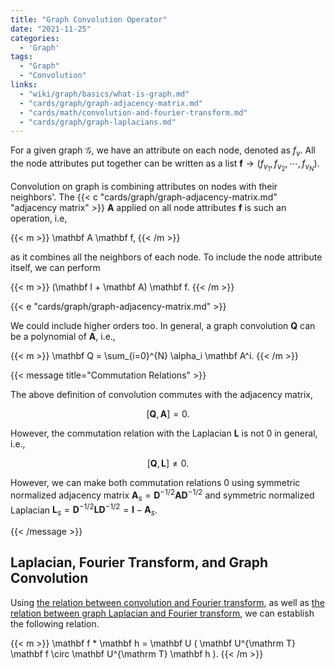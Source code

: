 ```yaml
---
title: "Graph Convolution Operator"
date: "2021-11-25"
categories:
  - 'Graph'
tags:
  - "Graph"
  - "Convolution"
links:
  - "wiki/graph/basics/what-is-graph.md"
  - "cards/graph/graph-adjacency-matrix.md"
  - "cards/math/convolution-and-fourier-transform.md"
  - "cards/graph/graph-laplacians.md"
---
```


For a given graph $\mathcal G$, we have an attribute on each node, denoted as $f_v$. All the node attributes put together can be written as a list $\mathbf f\to (f_{v_1}, f_{v_2}, \cdots, f_{v_N})$.

Convolution on graph is combining attributes on nodes with their neighbors'. The {{< c "cards/graph/graph-adjacency-matrix.md" "adjacency matrix" >}} $\mathbf A$ applied on all node attributes $\mathbf f$ is such an operation, i.e,

{{< m >}}
\mathbf A \mathbf f,
{{< /m >}}

as it combines all the neighbors of each node. To include the node attribute itself, we can perform

{{< m >}}
(\mathbf I + \mathbf A) \mathbf f.
{{< /m >}}

{{< e "cards/graph/graph-adjacency-matrix.md" >}}

We could include higher orders too. In general, a graph convolution $\mathbf Q$ can be a polynomial of $\mathbf A$, i.e.,

{{< m >}}
\mathbf Q = \sum_{i=0}^{N} \alpha_i \mathbf A^i.
{{< /m >}}

{{< message title="Commutation Relations" >}}

The above definition of convolution commutes with the adjacency matrix,

$$
\left[ \mathbf Q, \mathbf A \right] = 0.
$$

However, the commutation relation with the Laplacian $\mathbf L$ is not 0 in general, i.e.,

$$
\left[ \mathbf Q, \mathbf L \right] \neq 0.
$$

However, we can make both commutation relations 0 using symmetric normalized adjacency matrix $\mathbf A_{s} = \mathbf D^{-1/2}\mathbf A \mathbf D^{-1/2}$ and symmetric normalized Laplacian $\mathbf L_{s}=\mathbf D^{-1/2}\mathbf L \mathbf D^{-1/2}=\mathbf I - \mathbf A_{s}$.

{{< /message >}}

## Laplacian, Fourier Transform, and Graph Convolution

Using [the relation between convolution and Fourier transform](/cards/math/convolution-and-fourier-transform), as well as [the relation between graph Laplacian and Fourier transform](/cards/graph/graph-laplacians), we can establish the following relation.

{{< m >}}
\mathbf f * \mathbf h = \mathbf U ( \mathbf U^{\mathrm T} \mathbf f \circ \mathbf U^{\mathrm T} \mathbf h ).
{{< /m >}}




